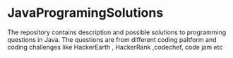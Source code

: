 # JavaProgramingSolutions
The repository contains description and possible solutions to programming questions in Java. The questions are from different
coding paltform and coding challenges like HackerEarth , HackerRank ,codechef, code jam etc 
